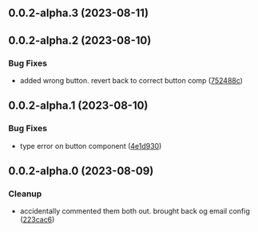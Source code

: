 

## 0.0.2-alpha.3 (2023-08-11)

## 0.0.2-alpha.2 (2023-08-10)


### Bug Fixes

* added wrong button. revert back to correct button comp ([752488c](https://github.com/mmhuntsberry/ghostkit/commit/752488c807de5297c3d739e4a7659328066a95b3))

## 0.0.2-alpha.1 (2023-08-10)


### Bug Fixes

* type error on button component ([4e1d930](https://github.com/mmhuntsberry/ghostkit/commit/4e1d93048c9107c2df0752f16e7cefaf42a638fa))

## 0.0.2-alpha.0 (2023-08-09)


### Cleanup

* accidentally commented them both out. brought back og email config ([223cac6](https://github.com/mmhuntsberry/ghostkit/commit/223cac6db3c0c0ae2ee5fd99601ce07ea53dcf1e))